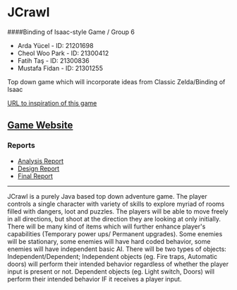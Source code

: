 # JCrawl
####Binding of Isaac-style Game / Group 6

* Arda Yücel - ID: 21201698
* Cheol Woo Park - ID: 21300412
* Fatih Taş - ID: 21300836
* Mustafa Fidan - ID: 21301255


Top down game which will incorporate ideas from Classic Zelda/Binding of Isaac

[URL to inspiration of this game](http://store.steampowered.com/app/113200/)

[Game Website](http://cwp312.github.io/JCrawl/)
---

### Reports
* [Analysis Report](https://github.com/cwp312/JCrawl/blob/master/CS319%20Analysis%20Report%20-%20Revised%20V1.docx)
* [Design Report](https://github.com/cwp312/JCrawl/blob/master/CS319%20Design%20Report.docx)
* [Final Report](https://github.com/cwp312/JCrawl/blob/master/Final%20Report.docx)
---
JCrawl is a purely Java based top down adventure game. The player controls a single character with variety of skills to explore myriad of rooms filled with dangers, loot and puzzles. The players will be able to move freely in all directions, but shoot at the direction they are looking at only initially. There will be many kind of items which will further enhance player's capabilities (Temporary power ups/ Permanent upgrades). Some enemies will be stationary, some enemies will have hard coded behavior, some enemies will have independent basic AI. There will be two types of objects: Independent/Dependent; Independent objects (eg. Fire traps, Automatic doors) will perform their intended behavior regardless of whether the player input is present or not. Dependent objects (eg. Light switch, Doors) will perform their intended behavior IF it receives a player input.
